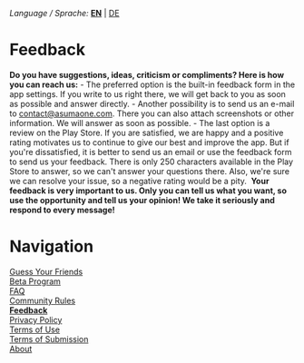 _Language / Sprache:_ [__EN__](/feedback-en) | [DE](/feedback)

# Feedback

__Do you have suggestions, ideas, criticism or compliments? Here is how you can reach us:__
    - The preferred option is the built-in feedback form in the app settings. If you write to us right there, we will get back to you as soon as possible and answer directly.
    - Another possibility is to send us an e-mail to contact@asumaone.com. There you can also attach screenshots or other information. We will answer as soon as possible.
    - The last option is a review on the Play Store. If you are satisfied, we are happy and a positive rating motivates us to continue to give our best and improve the app. But if you're dissatisfied, it is better to send us an email or use the feedback form to send us your feedback. There is only 250 characters available in the Play Store to answer, so we can't answer your questions there. Also, we're sure we can resolve your issue, so a negative rating would be a pity.
​
__Your feedback is very important to us. Only you can tell us what you want, so use the opportunity and tell us your opinion! We take it seriously and respond to every message!__

# Navigation

[Guess Your Friends](/index-en)<br />
[Beta Program](/beta-program-en)<br />
[FAQ](/faq-en)<br />
[Community Rules](/community-rules-en)<br />
[__Feedback__](/feedback-en)<br />
[Privacy Policy](/privacy-en)<br />
[Terms of Use](/terms-of-use-en)<br />
[Terms of Submission](/terms-of-submissions-en)<br />
[About](/about-en)